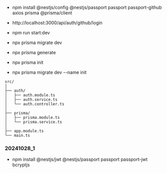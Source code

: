 - npm install @nestjs/config @nestjs/passport passport passport-github axios prisma @prisma/client
- http://localhost:3000/api/auth/github/login
- npm run start:dev
- npx prisma migrate dev
- npx prisma generate


- npx prisma init
- npx prisma migrate dev --name init


```
src/
│
├── auth/
│   ├── auth.module.ts
│   ├── auth.service.ts
│   └── auth.controller.ts
│
├── prisma/
│   ├── prisma.module.ts
│   └── prisma.service.ts
│
├── app.module.ts
└── main.ts

```


### 20241028_1
- npm install @nestjs/jwt @nestjs/passport passport passport-jwt bcryptjs
